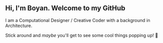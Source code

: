 ## Hi, I'm Boyan. Welcome to my GitHub 

I am a Computational Designer / Creative Coder with a background in Architecture.

Stick around and _maybe_ you'll get to see some cool things popping up! :mushroom:
